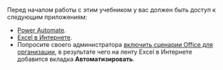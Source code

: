 Перед началом работы с этим учебником у вас должен быть доступ к следующим приложениям:

- [Power Automate](/power-automate/organization-q-and-a).
- [Excel в Интернете](https://www.office.com/launch/excel).
- Попросите своего администратора [включить сценарии Office для организации](https://support.office.com/article/office-scripts-settings-in-m365-19d3c51a-6ca2-40ab-978d-60fa49554dcf), в результате чего на ленту Excel в Интернете добавится вкладка **Автоматизировать**.
